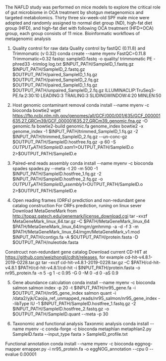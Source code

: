The NAFLD study was performed on mice models to explore the critical role of gut microbiome in OCA treatment by shotgun metagenomics and targeted metabolomics. Thirty three six-week-old SPF male mice were adopted and randomly assigned to normal diet group (ND), high-fat diet group (HFD), and high-fat diet with following OCA treatment (HFD+OCA) group, each group consists of 11 mice.
Bioinformatic workflows of metagenomic analysis
1. Quality control for raw data
Quality control by fastQC (0.11.8) and Trimmomatic (v 0.32)
conda create --name myenv FastQC=0.11.8 Trimmomatic=0.32
fastqc sampleID.fastq -o quality/
trimmomatic PE -phred33 -trimlog log.txt $INPUT_PATH/SampleID_1.fastq.gz $INPUT_PATH/SampleID_2.fastq.gz $OUTPUT_PATH/paired_SampleID_1.fq.gz $OUTPUT_PATH/paired_SampleID_2.fq.gz $OUTPUT_PATH/paired_SampleID_1.fq.gz $OUTPUT_PATH/unpaired_SampleID_2.fq.gz ILLUMINACLIP:TruSeq3-PE.fa:2:30:10 LEADING:3 TRAILING:3 SLIDINGWINDOW:4:20 MINLEN:50

2. Host genomic contaminant removal
conda install --name myenv -c bioconda bowtie2
wget https://ftp.ncbi.nlm.nih.gov/genomes/all/GCF/000/001/635/GCF_000001635.27_GRCm39/GCF_000001635.27_GRCm39_genomic.fna.gz -O genomic.fa
bowtie2-build genomic.fa genome_index
bowtie2 -x genome_index -1 $INPUT_PATH/trimmed_SampleID_1.fq.gz -2 $INPUT_PATH/trimmed_SampleID_2.fq.gz --un-conc-gz $OUTPUT_PATH/SampleID.hostfree.fq.gz -p 60 -S $OUTPUT_PATH/SampleID.sam 1>$OUTPUT_PATH/SampleID.o 2>$OUTPUT_PATH/SampleID.e

3. Paired-end reads assembly
conda install --name myenv -c bioconda spades
spades.py --meta -t 20 -m 500 -1 $INPUT_PATH/SampleID.hostfree_1.fq.gz -2 $INPUT_PATH/SampleID.hostfree_2.fq.gz -o $OUTPUT_PATH/SampleID_assembly 1>$OUTPUT_PATH/SampleID.o 2>$OUTPUT_PATH/SampleID.e

4. Open reading frames (ORFs) prediction and non-redundant gene catalog construction
For ORFs prediction, runing on linux sever 
Download MetaGeneMark from http://topaz.gatech.edu/genemark/license_download.cgi 
tar –xvzf MetaGeneMark_linux_64.tar.gz –C $PATH/MetaGeneMark_linux_64   
$PATH/MetaGeneMark_linux_64/mgm/gmhmmp -a -d -f 3 -m $PATH/MetaGeneMark_linux_64/mgm/MetaGeneMark_v1.mod $INPUT_PATH/contigs.fa -A $OUTPUT_PATH/protein.fasta -D $OUTPUT_PATH/nuleotide.fasta

Constrcuct non-redundant gene catalog
Download current CD-HIT at https://github.com/weizhongli/cdhit/releases, for example cd-hit-v4.8.1-2019-0228.tar.gz
tar –xvzf cd-hit-v4.8.1-2019-0228.tar.gz –C $PATH/cd-hit-v4.8.1
$PATH/cd-hit-v4.8.1/cd-hit -i $INPUT_PATH/protein.fasta -o nr95_protein.fa -n 5 -g 1 -c 0.95 -G 0 -M 0 -d 0 -aS 0.9

5. Gene abundance calculation
conda install --name myenv -c bioconda salmon
salmon index -p 20 -t $INPUT_PATH/nr95_gene.fa -i $OUTPUT_PATH/nr95_gene_index
salmon quant -i /data2/yjk/Caojia_ref_unmapped_reads/nr95_salmon/nr95_gene_index --libType IU -1 $INPUT_PATH/SampleID.hostfree_1.fastq.gz -2 $INPUT_PATH/SampleID.hostfree_2.fastq.gz -o $OUTPUT_PATH/SampleID.quant --meta -p 30

6. Taxonomic and functional analysis
Taxonmic analysis
conda install --name myenv -c conda-forge -c bioconda metaphlan
metaphlan2.py SampleID.fasta  --input_type fasta > SampleID_profile.txt

Functional annotation
conda install --name myenv -c bioconda eggnog-mapper
emapper.py -i nr95_protein.fa -o eggNOG_annotation --cpu 0 --evalue 0.00001

